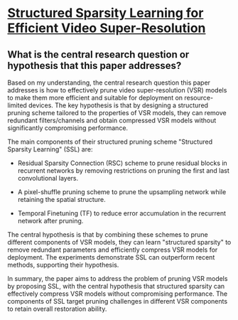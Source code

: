 # [Structured Sparsity Learning for Efficient Video Super-Resolution](https://arxiv.org/abs/2206.07687)

## What is the central research question or hypothesis that this paper addresses?

 Based on my understanding, the central research question this paper addresses is how to effectively prune video super-resolution (VSR) models to make them more efficient and suitable for deployment on resource-limited devices. The key hypothesis is that by designing a structured pruning scheme tailored to the properties of VSR models, they can remove redundant filters/channels and obtain compressed VSR models without significantly compromising performance.

The main components of their structured pruning scheme "Structured Sparsity Learning" (SSL) are:

- Residual Sparsity Connection (RSC) scheme to prune residual blocks in recurrent networks by removing restrictions on pruning the first and last convolutional layers.

- A pixel-shuffle pruning scheme to prune the upsampling network while retaining the spatial structure. 

- Temporal Finetuning (TF) to reduce error accumulation in the recurrent network after pruning.

The central hypothesis is that by combining these schemes to prune different components of VSR models, they can learn "structured sparsity" to remove redundant parameters and efficiently compress VSR models for deployment. The experiments demonstrate SSL can outperform recent methods, supporting their hypothesis.

In summary, the paper aims to address the problem of pruning VSR models by proposing SSL, with the central hypothesis that structured sparsity can effectively compress VSR models without compromising performance. The components of SSL target pruning challenges in different VSR components to retain overall restoration ability.
